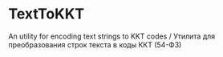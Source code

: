# TextToKKT
An utility for encoding text strings to KKT codes / Утилита для преобразования строк текста в коды ККТ (54-ФЗ)
